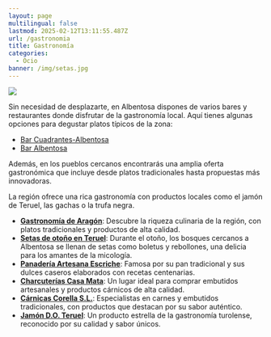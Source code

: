 ```yaml
---
layout: page
multilingual: false
lastmod: 2025-02-12T13:11:55.487Z
url: /gastronomia
title: Gastronomía
categories:
  - Ocio
banner: /img/setas.jpg
---
```


![](/img/setas.jpg)

Sin necesidad de desplazarte, en Albentosa dispones de varios bares y restaurantes donde disfrutar de la gastronomía local. Aquí tienes algunas opciones para degustar platos típicos de la zona:

- [Bar Cuadrantes-Albentosa](https://g.co/kgs/EcMNVQs)
- [Bar Albentosa](https://g.co/kgs/pSQftvo)

Además, en los pueblos cercanos encontrarás una amplia oferta gastronómica que incluye desde platos tradicionales hasta propuestas más innovadoras.

La región ofrece una rica gastronomía con productos locales como el jamón de Teruel, las gachas o la trufa negra.

- **[Gastronomía de Aragón](https://www.turismodearagon.com/gastronomia/)**: Descubre la riqueza culinaria de la región, con platos tradicionales y productos de alta calidad.
- **[Setas de otoño en Teruel](https://degustateruel.com/es/blog/noticias/setas-de-otono-los-boletus-y-rebollones-en-teruel)**: Durante el otoño, los bosques cercanos a Albentosa se llenan de setas como boletus y rebollones, una delicia para los amantes de la micología.
- **[Panadería Artesana Escriche](https://ponaragonentumesa.com/directorio/sector/productores/panaderia-reposteria-dulces-y-turrones/panaderia-artesana-escriche/)**: Famosa por su pan tradicional y sus dulces caseros elaborados con recetas centenarias.
- **[Charcuterías Casa Mata](https://g.co/kgs/n1HkYbu)**: Un lugar ideal para comprar embutidos artesanales y productos cárnicos de alta calidad.
- **[Cárnicas Corella S.L.](https://g.co/kgs/C9kzfgp)**: Especialistas en carnes y embutidos tradicionales, con productos que destacan por su sabor auténtico.
- **[Jamón D.O. Teruel](https://jamondeteruel.com/es/)**: Un producto estrella de la gastronomía turolense, reconocido por su calidad y sabor únicos.
